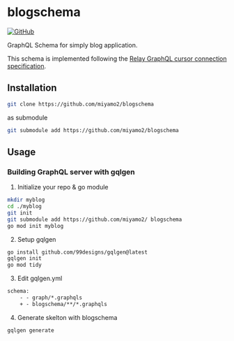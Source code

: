 # blogschema

[![GitHub](https://img.shields.io/github/license/miyamo2/blogschema)](https://img.shields.io/github/license/miyamo2/blogschema)

GraphQL Schema for simply blog application.

This schema is implemented following the [Relay GraphQL cursor connection specification](https://relay.dev/graphql/connections.htm).

## Installation

```sh
git clone https://github.com/miyamo2/blogschema
```

as submodule

```sh
git submodule add https://github.com/miyamo2/blogschema
```

## Usage

### Building GraphQL server with gqlgen

1. Initialize your repo & go module

```sh
mkdir myblog
cd ./myblog
git init
git submodule add https://github.com/miyamo2/ blogschema
go mod init myblog
```

2. Setup gqlgen

```sh
go install github.com/99designs/gqlgen@latest
gqlgen init
go mod tidy
```

3. Edit gqlgen.yml

```diff
schema:
    - - graph/*.graphqls
    + - blogschema/**/*.graphqls
```

4. Generate skelton with blogschema

```.sh
gqlgen generate
```
